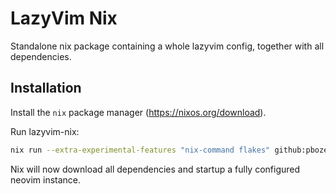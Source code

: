 # LazyVim Nix

Standalone nix package containing a whole lazyvim config, together with all dependencies.

## Installation

Install the `nix` package manager (<https://nixos.org/download>).

Run lazyvim-nix:

```bash
nix run --extra-experimental-features "nix-command flakes" github:pbozeman/lazyvim-nix
```

Nix will now download all dependencies and startup a fully configured neovim instance.
